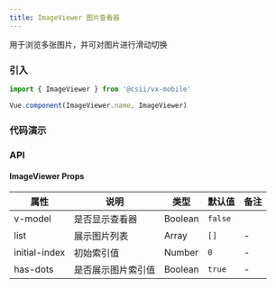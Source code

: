 ```yaml
---
title: ImageViewer 图片查看器
---
```


用于浏览多张图片，并可对图片进行滑动切换

### 引入

```javascript
import { ImageViewer } from '@csii/vx-mobile'

Vue.component(ImageViewer.name, ImageViewer)
```


### 代码演示
<!-- DEMO -->

### API

#### ImageViewer Props
|属性 | 说明 | 类型 | 默认值 | 备注|
|----|-----|------|------|------|
| v-model | 是否显示查看器 | Boolean | `false` |
| list |展示图片列表 | Array<String> | `[]` | -|
| initial-index | 初始索引值 | Number | `0` | - |
| has-dots | 是否展示图片索引值 | Boolean | `true` | - |

